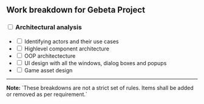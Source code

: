 ## Work breakdown for Gebeta Project
### <input type=checkbox > Architectural analysis
   - <input type=checkbox > Identifying actors and their use cases
   - <input type=checkbox > Highlevel component architecture
   - <input type=checkbox > OOP architectecture
   - <input type=checkbox > UI design with all the windows, dialog boxes and popups
   - <input type=checkbox > Game asset design


<hr>
<b>Note: </b> `These breakdowns are not a strict set of rules. Items shall be added or removed as per requirement.`

